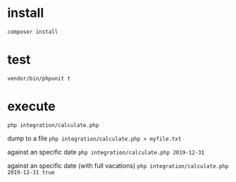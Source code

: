 # install
`composer install`

# test
`vendor/bin/phpunit t`

# execute
`php integration/calculate.php`

dump to a file
`php integration/calculate.php > myfile.txt`

against an specific date
`php integration/calculate.php 2019-12-31`

against an specific date (with full vacations)
`php integration/calculate.php 2019-12-31 true`